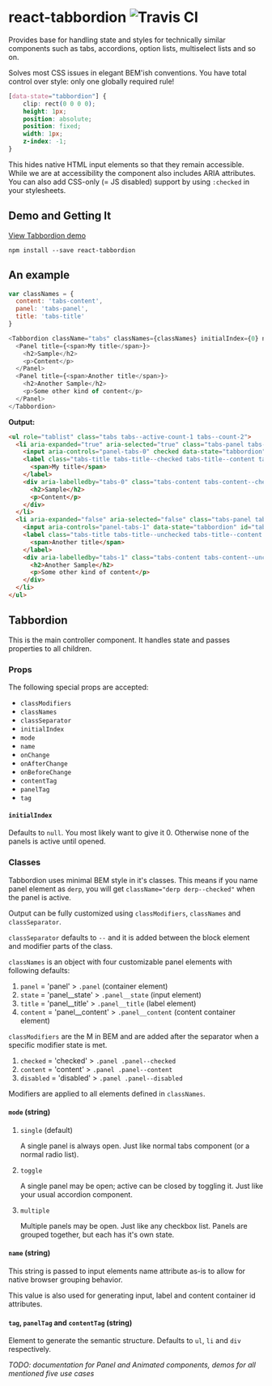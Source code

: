 # react-tabbordion <img alt="Travis CI" src="https://travis-ci.org/Merri/react-tabbordion.svg" />

Provides base for handling state and styles for technically similar components such as tabs, accordions, option lists,
multiselect lists and so on.

Solves most CSS issues in elegant BEM'ish conventions. You have total control over style: only one globally required
rule!

```css
[data-state="tabbordion"] {
    clip: rect(0 0 0 0);
    height: 1px;
    position: absolute;
    position: fixed;
    width: 1px;
    z-index: -1;
}
```

This hides native HTML input elements so that they remain accessible. While we are at accessibility the component also
includes ARIA attributes. You can also add CSS-only (= JS disabled) support by using `:checked` in your stylesheets.

## Demo and Getting It

[View Tabbordion demo](https://merri.github.io/react-tabbordion/)

```
npm install --save react-tabbordion
```

## An example

```js
var classNames = {
  content: 'tabs-content',
  panel: 'tabs-panel',
  title: 'tabs-title'
}

<Tabbordion className="tabs" classNames={classNames} initialIndex={0} name="tabs">
  <Panel title={<span>My title</span>}>
    <h2>Sample</h2>
    <p>Content</p>
  </Panel>
  <Panel title={<span>Another title</span>}>
    <h2>Another Sample</h2>
    <p>Some other kind of content</p>
  </Panel>
</Tabbordion>
```

**Output:**

```html
<ul role="tablist" class="tabs tabs--active-count-1 tabs--count-2">
  <li aria-expanded="true" aria-selected="true" class="tabs-panel tabs-panel--checked tabs-panel--content tabs-panel--first">
    <input aria-controls="panel-tabs-0" checked data-state="tabbordion" id="tabs-0" name="tabs" role="tab" value="0" type="radio" />
    <label class="tabs-title tabs-title--checked tabs-title--content tabs-title--first" id="label-tabs-0" for="tabs-0">
      <span>My title</span>
    </label>
    <div aria-labelledby="tabs-0" class="tabs-content tabs-content--checked tabs-content--first" id="panel-tabs-0" role="tabpanel">
      <h2>Sample</h2>
      <p>Content</p>
    </div>
  </li>
  <li aria-expanded="false" aria-selected="false" class="tabs-panel tabs-panel--unchecked tabs-panel--content tabs-panel--last">
    <input aria-controls="panel-tabs-1" data-state="tabbordion" id="tabs-1" name="tabs" role="tab" value="1" type="radio" />
    <label class="tabs-title tabs-title--unchecked tabs-title--content tabs-title--last" id="label-tabs-1" for="tabs-1">
      <span>Another title</span>
    </label>
    <div aria-labelledby="tabs-1" class="tabs-content tabs-content--unchecked tabs-content--last" id="panel-tabs-1" role="tabpanel">
      <h2>Another Sample</h2>
      <p>Some other kind of content</p>
    </div>
  </li>
</ul>
```

## Tabbordion
This is the main controller component. It handles state and passes properties to all children.

### Props

The following special props are accepted:
- `classModifiers`
- `classNames`
- `classSeparator`
- `initialIndex`
- `mode`
- `name`
- `onChange`
- `onAfterChange`
- `onBeforeChange`
- `contentTag`
- `panelTag`
- `tag`

#### `initialIndex`

Defaults to `null`. You most likely want to give it 0. Otherwise none of the panels is active until opened.

### Classes

Tabbordion uses minimal BEM style in it's classes. This means if you name panel element as `derp`, you will get
`className="derp derp--checked"` when the panel is active.

Output can be fully customized using `classModifiers`, `classNames` and `classSeparator`.

`classSeparator` defaults to `--` and it is added between the block element and modifier parts of the class.

`classNames` is an object with four customizable panel elements with following defaults:

1. `panel` = 'panel' > `.panel` (container element)
2. `state` = 'panel__state' > `.panel__state` (input element)
3. `title` = 'panel__title' > `.panel__title` (label element)
4. `content` = 'panel__content' > `.panel__content` (content container element)

`classModifiers` are the M in BEM and are added after the separator when a specific modifier state is met.

1. `checked` = 'checked' > `.panel .panel--checked`
2. `content` = 'content' > `.panel .panel--content`
3. `disabled` = 'disabled' > `.panel .panel--disabled`

Modifiers are applied to all elements defined in `classNames`.

#### `mode` (string)

1. `single` (default)

    A single panel is always open. Just like normal tabs component (or a normal radio list).

2. `toggle`

    A single panel may be open; active can be closed by toggling it. Just like your usual accordion component.

3. `multiple`

    Multiple panels may be open. Just like any checkbox list. Panels are grouped together, but each has it's own state.

#### `name` (string)

This string is passed to input elements name attribute as-is to allow for native browser grouping behavior.

This value is also used for generating input, label and content container id attributes.

#### `tag`, `panelTag` and `contentTag` (string)

Element to generate the semantic structure. Defaults to `ul`, `li` and `div` respectively.



*TODO: documentation for Panel and Animated components, demos for all mentioned five use cases*
